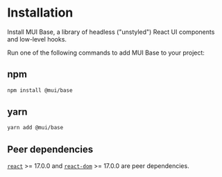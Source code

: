 # Installation

<p class="description">Install MUI Base, a library of headless ("unstyled") React UI components and low-level hooks.</p>

Run one of the following commands to add MUI Base to your project:

## npm

```sh
npm install @mui/base
```

## yarn

```sh
yarn add @mui/base
```

## Peer dependencies

<!-- #react-peer-version -->

[`react`](https://www.npmjs.com/package/react) >= 17.0.0 and [`react-dom`](https://www.npmjs.com/package/react-dom) >= 17.0.0 are peer dependencies.
